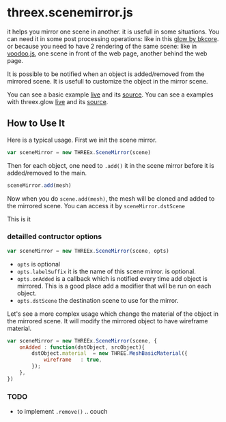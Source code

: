 threex.scenemirror.js
=====================
it helps you mirror one scene in another. it is usefull in some situations.
You can need it in some post processing operations: like in this
[glow by bkcore](http://bkcore.com/blog/3d/webgl-three-js-animated-selective-glow.html).
or because you need to have 2 rendering of the same scene:
like in
[voodoo.js](http://www.voodoojs.com/),
one scene in front of the web page,
another behind the web page.

It is possible to be notified when an object is added/removed from the mirrored scene.
It is usefull to customize the object in the mirror scene.

You can see a basic example 
[live](http://jeromeetienne.github.io/threex/src/threex.scenecloner/examples/basic.html)
and its
[source](https://github.com/jeromeetienne/threex/blob/master/src/threex.scenecloner/examples/basic.html).
You can see a examples with threex.glow
[live](http://jeromeetienne.github.io/threex/src/threex.scenecloner/examples/glow.html)
and its
[source](https://github.com/jeromeetienne/threex/blob/master/src/threex.scenecloner/examples/glow.html).

## How to Use It

Here is a typical usage. First we init the scene mirror.

```javascript
var sceneMirror	= new THREEx.SceneMirror(scene)
```

Then for each object, one need to ```.add()``` it in the scene mirror before it is 
added/removed to the main.

```javascript
sceneMirror.add(mesh)
```

Now when you do ```scene.add(mesh)```, the mesh will be cloned and added to the mirrored scene. You can access it by ```sceneMirror.dstScene```

This is it 

### detailled contructor options

```javascript
var sceneMirror	= new THREEx.SceneMirror(scene, opts)
```

* ```opts``` is optional
* ```opts.labelSuffix``` it is the name of this scene mirror. is optional.
* ```opts.onAdded``` is a callback which is notified every time add object is mirrored.
This is a good place add a modifier that will be run on each object.
* ```opts.dstScene``` the destination scene to use for the mirror.

Let's see a more complex usage which change the material of the object in the mirrored scene.
It will modify the mirrored object to have wireframe material.

```javascript
var sceneMirror	= new THREEx.SceneMirror(scene, {
	onAdded	: function(dstObject, srcObject){
		dstObject.material	= new THREE.MeshBasicMaterial({
			wireframe	: true,
		});
	},
})
```

### TODO
* to implement ```.remove()``` .. couch